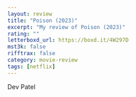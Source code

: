 ```yaml
---
layout: review
title: "Poison (2023)"
excerpt: "My review of Poison (2023)"
rating: ""
letterboxd_url: https://boxd.it/4W297D
mst3k: false
rifftrax: false
category: movie-review
tags: [netflix]
---
```


Dev Patel
